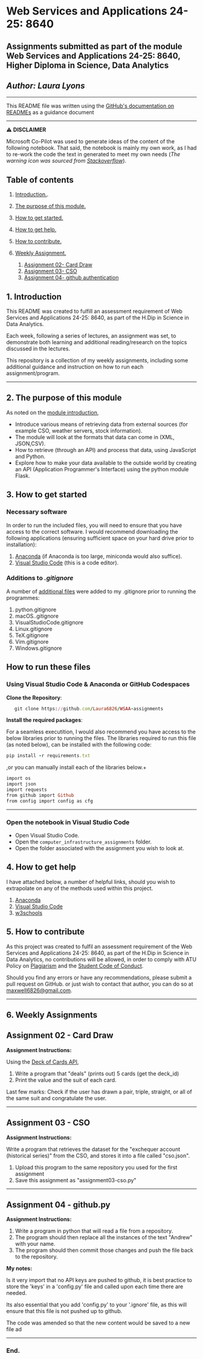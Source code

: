 # Web Services and Applications 24-25: 8640

## Assignments submitted as part of the module Web Services and Applications 24-25: 8640, Higher Diploma in Science, Data Analytics

## *Author: Laura Lyons*

***

This README file was written using the [GitHub's documentation on READMEs](https://docs.github.com/en/repositories/managing-your-repositorys-settings-and-features/customizing-your-repository/about-readmes) as a guidance document
***

  &#x26a0;&#xfe0f; **DISCLAIMER**

  Microsoft Co-Pilot was used to generate ideas of the content of the following notebook. That said, the notebook is mainly my own work, as I had to re-work the code the text in generated to meet my own needs (*The warning icon was sourced from [Stackoverflow](https://stackoverflow.com/questions/50544499/how-to-make-a-styled-markdown-admonition-box-in-a-github-gist)*).

## **Table of contents**

1. [Introduction.](#1-introduction).
1. [The purpose of this module.](#2-the-purpose-of-this-module)
1. [How to get started.](#3-how-to-get-started)
1. [How to get help.](#4-how-to-get-help)
1. [How to contribute.](#5-how-to-contribute)
1. [Weekly Assignment.](#6-weekly-assignments)

    1. [Assignment 02- Card Draw](#assignment-02---card-draw)
    1. [Assignment 03- CSO](#assignment-03---cso)
    1. [Assignment 04- github authentication](#assignment-04---githubpy)

## 1. Introduction

This README was created to fulfill an assessment requirement of Web Services and Applications 24-25: 8640, as part of the H.Dip in Science in Data Analytics.

Each week, following a series of lectures, an assignment was set, to demonstrate both learning and additional reading/research on the topics discussed in the lectures.

This repository is a collection of my weekly assignments, including some additional guidance and instruction on how to run each assignment/program.

***

## 2. The purpose of this module

As noted on the [module introduction](https://vlegalwaymayo.atu.ie/course/view.php?id=12365),

- Introduce various means of retrieving data from external sources (for example CSO, weather servers, stock information).
- The module will look at the formats that data can come in (XML, JSON,CSV).
- How to retrieve (through an API) and process that data, using JavaScript and Python.
- Explore how to make your data available to the outside world by creating an API (Application Programmer's Interface) using the python module Flask.

## 3. How to get started

### Necessary software

In order to run the included files, you will need to ensure that you have access to the correct software. I would recommend downloading the following applications (ensuring sufficient space on your hard drive prior to installation):

1. [Anaconda](https://www.atu.ie/sites/default/files/2024-02/aqae022-academic-integrity-policy-1.pdf) (if Anaconda is too large, miniconda would also suffice).
2. [Visual Studio Code](https://code.visualstudio.com/Download) (this is a code editor).

### **Additions to** *.gitignore*

A number of [additional files](https://github.com/github/gitignore/tree/main/Global) were added to my .gitignore prior to running the programmes:

  1. python.gitignore
  2. macOS..gitignore
  3. VisualStudioCode.gitignore
  4. Linux.gitignore
  5. TeX.gitignore
  6. Vim.gitignore
  7. Windows.gitignore

## How to run these files

### Using Visual Studio Code & Anaconda or GitHub Codespaces

**Clone the Repository**:

```ruby
   git clone https://github.com/Laura6826/WSAA-assignments
```

**Install the required packages**:

For a seamless executition, I would also recommend you have access to the below libraries prior to running the files. The libraries required to run this file (as noted below), can be installed with the following code:

```ruby
pip install -r requirements.txt
```

,or you can manually install each of the libraries below.+

```ruby
import os
import json
import requests
from github import Github
from config import config as cfg
```

***

### Open the notebook in Visual Studio Code

- Open Visual Studio Code.
- Open the `computer_infrastructure_assignments` folder.
- Open the folder associated with the assignment you wish to look at.

## 4. How to get help

I have attached below, a number of helpful links, should you wish to extrapolate on any of the methods used within this project.

1. [Anaconda](https://www.atu.ie/sites/default/files/2024-02/aqae022-academic-integrity-policy-1.pdf)
1. [Visual Studio Code](https://code.visualstudio.com/Download)
1. [w3schools](https://www.w3schools.com/)

## 5. How to contribute

As this project was created to fulfil an assessment requirement of the Web Services and Applications 24-25: 8640, as part of the H.Dip in Science in Data Analytics, no contributions will be allowed, in order to comply with ATU Policy on [Plagiarism](https://www.atu.ie/sites/default/files/2024-02/aqae022-academic-integrity-policy-1.pdf) and the [Student Code of Conduct](https://www.atu.ie/sites/default/files/2022-08/Student%20Code_Final_August_2022.pdf).

Should you find any errors or have any recommendations, please submit a pull request on GitHub. or just wish to contact that author, you can do so at <maxwell6826@gmail.com>.

***

## **6. Weekly Assignments**

## **Assignment 02** - Card Draw

**Assignment Instructions:**

Using the [Deck of Cards API](https://deckofcardsapi.com/),

1. Write a program that "deals" (prints out) 5 cards (get the deck_id)
1. Print the value and the suit of each card.

Last few marks:
Check if the user has drawn a pair, triple, straight, or all of the same suit and congratulate the user.

***

## **Assignment 03** - CSO

**Assignment Instructions:**

Write a program that retrieves the dataset for the "exchequer account (historical series)" from the CSO, and stores it into a file called "cso.json".

1. Upload this program to the same repository you used for the first assignment
1. Save this assignment as "assignment03-cso.py"

***

## **Assignment 04** - github.py  

**Assignment Instructions:**

1. Write a program in python that will read a file from a repository.
1. The program should then replace all the instances of the text "Andrew" with your name.
1. The program should then commit those changes and push the file back to the repository.

**My notes:**

Is it very import that no API keys are pushed to github, it is best practice to store the 'keys' in a 'config.py' file and called upon each time there are needed.

Its also essential that you add 'config.py' to your '.ignore' file, as this will ensure that this file is not pushed up to github.

The code was amended so that the new content would be saved to a new file ad

***

### End.
